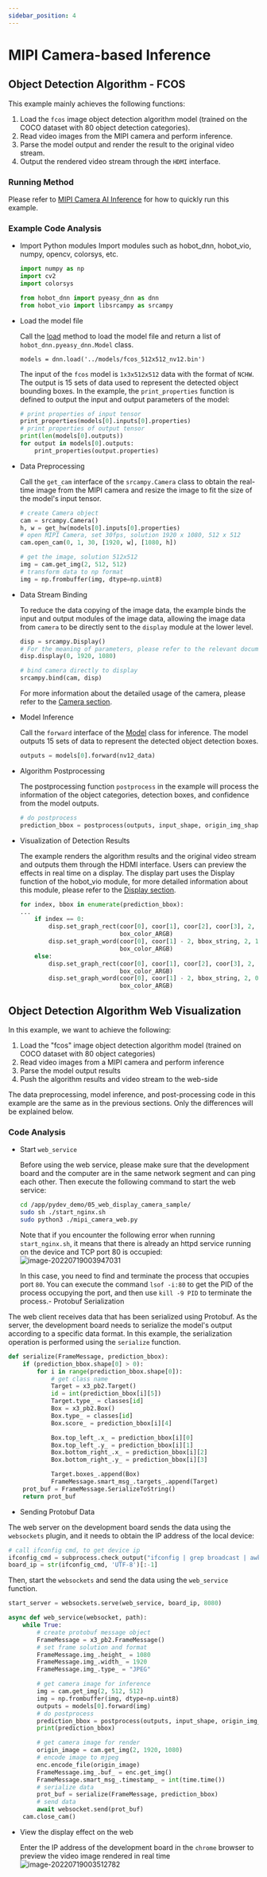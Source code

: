 ```yaml
---
sidebar_position: 4
---
```


# MIPI Camera-based Inference

## Object Detection Algorithm - FCOS

This example mainly achieves the following functions:

1. Load the `fcos` image object detection algorithm model (trained on the COCO dataset with 80 object detection categories).
2. Read video images from the MIPI camera and perform inference.
3. Parse the model output and render the result to the original video stream.
4. Output the rendered video stream through the `HDMI` interface.

### Running Method

Please refer to [MIPI Camera AI Inference](/first_application/mipi_camera) for how to quickly run this example.

### Example Code Analysis

- Import Python modules
  Import modules such as hobot_dnn, hobot_vio, numpy, opencv, colorsys, etc.

    ```python
    import numpy as np
    import cv2
    import colorsys
  
    from hobot_dnn import pyeasy_dnn as dnn
    from hobot_vio import libsrcampy as srcampy
    ```

- Load the model file

    Call the [load](/python_development/pydev_dnn_api) method to load the model file and return a list of `hobot_dnn.pyeasy_dnn.Model` class.

    ```shell
    models = dnn.load('../models/fcos_512x512_nv12.bin')
    ```

    The input of the `fcos` model is `1x3x512x512` data with the format of `NCHW`. The output is 15 sets of data used to represent the detected object bounding boxes. In the example, the `print_properties` function is defined to output the input and output parameters of the model:

    ```python
    # print properties of input tensor
    print_properties(models[0].inputs[0].properties)
    # print properties of output tensor
    print(len(models[0].outputs))
    for output in models[0].outputs:
        print_properties(output.properties)
    ```
- Data Preprocessing

    Call the `get_cam` interface of the `srcampy.Camera` class to obtain the real-time image from the MIPI camera and resize the image to fit the size of the model's input tensor.
    
    ```python
    # create Camera object
    cam = srcampy.Camera()
    h, w = get_hw(models[0].inputs[0].properties)
    # open MIPI Camera, set 30fps, solution 1920 x 1080, 512 x 512
    cam.open_cam(0, 1, 30, [1920, w], [1080, h])
    ```
    
    ```python
    # get the image, solution 512x512
    img = cam.get_img(2, 512, 512)
    # transform data to np format
    img = np.frombuffer(img, dtype=np.uint8)
    ```
    
- Data Stream Binding

    To reduce the data copying of the image data, the example binds the input and output modules of the image data, allowing the image data from `camera` to be directly sent to the `display` module at the lower level.
    
    ```python
    disp = srcampy.Display()
    # For the meaning of parameters, please refer to the relevant documents of HDMI display
    disp.display(0, 1920, 1080)

    # bind camera directly to display
    srcampy.bind(cam, disp)
    ```
    
    For more information about the detailed usage of the camera, please refer to the [Camera section](../pydev_multimedia_api_x3/object_camera.md).
    
- Model Inference

    Call the `forward` interface of the [Model](../pydev_dnn_api#model) class for inference. The model outputs 15 sets of data to represent the detected object detection boxes.
    
    ```python
    outputs = models[0].forward(nv12_data)
    ```
    
- Algorithm Postprocessing

    The postprocessing function `postprocess` in the example will process the information of the object categories, detection boxes, and confidence from the model outputs.
    
    ```python
    # do postprocess
    prediction_bbox = postprocess(outputs, input_shape, origin_img_shape=(1080,1920))
    ```
- Visualization of Detection Results

    The example renders the algorithm results and the original video stream and outputs them through the HDMI interface. Users can preview the effects in real time on a display. The display part uses the Display function of the hobot_vio module, for more detailed information about this module, please refer to the [Display section](../pydev_multimedia_api_x3/object_display.md).

    ```python
    for index, bbox in enumerate(prediction_bbox):
    ...
        if index == 0:
            disp.set_graph_rect(coor[0], coor[1], coor[2], coor[3], 2, 1,
                                box_color_ARGB)
            disp.set_graph_word(coor[0], coor[1] - 2, bbox_string, 2, 1,
                                box_color_ARGB)
        else:
            disp.set_graph_rect(coor[0], coor[1], coor[2], coor[3], 2, 0,
                                box_color_ARGB)
            disp.set_graph_word(coor[0], coor[1] - 2, bbox_string, 2, 0,
                                box_color_ARGB)
    
    ```

## Object Detection Algorithm Web Visualization

In this example, we want to achieve the following:

1. Load the "fcos" image object detection algorithm model (trained on COCO dataset with 80 object categories)
2. Read video images from a MIPI camera and perform inference
3. Parse the model output results
4. Push the algorithm results and video stream to the web-side

The data preprocessing, model inference, and post-processing code in this example are the same as in the previous sections. Only the differences will be explained below.

### Code Analysis

- Start `web_service`

    Before using the web service, please make sure that the development board and the computer are in the same network segment and can ping each other. Then execute the following command to start the web service:

    ```bash
    cd /app/pydev_demo/05_web_display_camera_sample/
    sudo sh ./start_nginx.sh
    sudo python3 ./mipi_camera_web.py 
    ```

    Note that if you encounter the following error when running `start_nginx.sh`, it means that there is already an httpd service running on the device and TCP port 80 is occupied:
    ![image-20220719003947031](./image/pydev_dnn_demo/image-20220719003947031.png)

    In this case, you need to find and terminate the process that occupies port `80`. You can execute the command `lsof -i:80` to get the PID of the process occupying the port, and then use `kill -9 PID` to terminate the process.- Protobuf Serialization

The web client receives data that has been serialized using Protobuf. As the server, the development board needs to serialize the model's output according to a specific data format. In this example, the serialization operation is performed using the `serialize` function.

```python
def serialize(FrameMessage, prediction_bbox):
    if (prediction_bbox.shape[0] > 0):
        for i in range(prediction_bbox.shape[0]):
            # get class name
            Target = x3_pb2.Target()
            id = int(prediction_bbox[i][5])
            Target.type_ = classes[id]
            Box = x3_pb2.Box()
            Box.type_ = classes[id]
            Box.score_ = prediction_bbox[i][4]

            Box.top_left_.x_ = prediction_bbox[i][0]
            Box.top_left_.y_ = prediction_bbox[i][1]
            Box.bottom_right_.x_ = prediction_bbox[i][2]
            Box.bottom_right_.y_ = prediction_bbox[i][3]

            Target.boxes_.append(Box)
            FrameMessage.smart_msg_.targets_.append(Target)
    prot_buf = FrameMessage.SerializeToString()
    return prot_buf
```

- Sending Protobuf Data

The web server on the development board sends the data using the `websockets` plugin, and it needs to obtain the IP address of the local device:

```python
# call ifconfig cmd, to get device ip
ifconfig_cmd = subprocess.check_output("ifconfig | grep broadcast | awk '{print $2}'", shell=True)
board_ip = str(ifconfig_cmd, 'UTF-8')[:-1]
```

Then, start the `websockets` and send the data using the `web_service` function.

```python
start_server = websockets.serve(web_service, board_ip, 8080)
```

```python
async def web_service(websocket, path):
    while True:
        # create protobuf message object
        FrameMessage = x3_pb2.FrameMessage()
        # set frame solution and format
        FrameMessage.img_.height_ = 1080
        FrameMessage.img_.width_ = 1920
        FrameMessage.img_.type_ = "JPEG"

        # get camera image for inference
        img = cam.get_img(2, 512, 512)
        img = np.frombuffer(img, dtype=np.uint8)
        outputs = models[0].forward(img)
        # do postprocess
        prediction_bbox = postprocess(outputs, input_shape, origin_img_shape=(1080, 1920))
        print(prediction_bbox)

        # get camera image for render
        origin_image = cam.get_img(2, 1920, 1080)
        # encode image to mjpeg
        enc.encode_file(origin_image)
        FrameMessage.img_.buf_ = enc.get_img()
        FrameMessage.smart_msg_.timestamp_ = int(time.time())
        # serialize data
        prot_buf = serialize(FrameMessage, prediction_bbox)
        # send data
        await websocket.send(prot_buf)
    cam.close_cam()
```

- View the display effect on the web

    Enter the IP address of the development board in the `chrome` browser to preview the video image rendered in real time  
    ![image-20220719003512782](./image/pydev_dnn_demo/image-20220719003512782.png)
